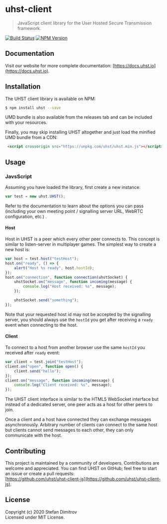 # uhst-client

> JavaScript client library for the User Hosted Secure Transmission framework.

[![Build Status](https://travis-ci.org/uhst/uhst-client-js.svg?branch=master)](https://travis-ci.org/uhst/uhst-client-js)
[![NPM Version](https://badge.fury.io/js/uhst.svg)](https://badge.fury.io/js/uhst)

## Documentation
Visit our website for more complete documentation: [https://docs.uhst.io](https://docs.uhst.io).

## Installation

The UHST client library is available on NPM:

```bash
$ npm install uhst --save
```

UMD bundle is also available from the releases tab and can be included with your resources.

Finally, you may skip installing UHST altogether and just load the minified UMD bundle from a CDN:

```html
 <script crossorigin src="https://unpkg.com/uhst/uhst.min.js"></script>
```

## Usage

### JavsScript

Assuming you have loaded the library, first create a new instance:

```JavaScript
var test = new uhst.UHST();
```

Refer to the documentation to learn about the options you can pass (including your own meeting point / signalling server URL, WebRTC configuration, etc.) .

#### Host
Host in UHST is a peer which every other peer connects to. This concept is similar to listen-server in multiplayer games.
The simplest way to create a new host is:

```JavaScript
var host = test.host("testHost");
host.on("ready", () => {
    alert("Host %s ready", host.hostId);
});
host.on("connection", function connection(uhstSocket) {
    uhstSocket.on("message", function incoming(message) {
        console.log("Host received: %s", message);
    });

    uhstSocket.send("something");
});
```

Note that your requested host id may not be accepted by the signalling server, you should always
use the `hostId` you get after receiving a `ready` event when connecting to the host.

#### Client
To connect to a host from another browser use the same `hostId` you received after `ready` event:

```JavaScript
var client = test.join("testHost");
client.on("open", function open() {
    client.send("hello");
});
client.on("message", function incoming(message) {
    console.log("Client received: %s", message);
});
```

The UHST client interface is similar to the HTML5 WebSocket interface but instead of a dedicated server, one peer acts as a host for other peers to join.<br>

Once a client and a host have connected they can exchange messages asynchronously. Arbitrary number of clients can connect to the same host but clients cannot
send messages to each other, they can only communicate with the host.

## Contributing

This project is maintained by a community of developers. Contributions are welcome and appreciated.
You can find UHST on GitHub; feel free to start an issue or create a pull requests:<br>
[https://github.com/uhst/uhst-client-js](https://github.com/uhst/uhst-client-js).


## License

Copyright (c) 2020 Stefan Dimitrov<br>
Licensed under MIT License.